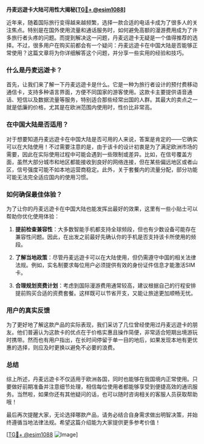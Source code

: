 **丹麦远遊卡大陆可用性大揭秘[[TG💪+ @esim1088](https://t.me/s/esim1088)]**

近年来，随着国际旅行变得越来越频繁，选择一款合适的电话卡成为了很多人的关注焦点。特别是在国外使用流量和通话服务时，如何避免高额的漫游费用成为了许多旅行者头疼的问题。而提到解决这一问题，丹麦远遊卡无疑是一个值得推荐的选择。不过，很多用户在购买前都会有一个疑问：丹麦远遊卡在中国大陆是否能够正常使用？这篇文章将为你详细解答这个问题，并分享一些实用的经验和技巧。

### 什么是丹麦远遊卡？

首先，让我们来了解一下丹麦远遊卡是什么。它是一种为旅行者设计的预付费移动通信卡，支持多种语言界面，方便不同国家的游客使用。这款卡主要提供语音通话、短信以及数据流量等服务，特别适合那些经常出国的人群。其最大的卖点之一就是低廉的价格，尤其是在欧洲范围内使用时，性价比非常高。

### 在中国大陆是否适用？

对于想要知道丹麦远遊卡在中国大陆是否可用的人来说，答案是肯定的——它确实可以在大陆使用！不过需要注意的是，由于该卡的设计初衷是为了满足欧洲市场的需要，因此在实际使用过程中可能会遇到一些限制或差异。比如，在信号覆盖方面，虽然大部分城市和地区都能接收到良好的网络连接，但在某些偏远地区或者山区，信号强度可能不如本地运营商稳定。此外，关于套餐内的流量分配，部分功能可能无法完全适应国内的使用习惯。

### 如何确保最佳体验？

为了让你的丹麦远遊卡在中国大陆也能发挥出最好的效果，这里有一些小贴士可以帮助你优化使用体验：

1. **提前检查兼容性**：大多数智能手机都支持全球频段，但也有少数设备可能存在兼容性问题。因此，在出发之前最好先确认你的手机是否支持该卡所使用的频段。
   
2. **了解当地政策**：尽管丹麦远遊卡可以在大陆使用，但仍需遵守中国的相关法律法规。例如，实名制要求每位用户必须提供有效的身份证件信息才能激活SIM卡。

3. **合理规划资费计划**：考虑到国际漫游费用通常较高，建议根据自己的行程安排提前购买合适的资费套餐。这样既可以节省开支，又能让旅途更加顺畅无忧。

### 用户的真实反馈

为了更好地了解这款产品的实际表现，我们采访了几位曾经使用过丹麦远遊卡的朋友。他们普遍认为这款卡的优点在于价格实惠且操作简便，非常适合短期出境游玩时携带。然而也有用户指出，在长时间停留于单一目的地后，如果发现本地有更优惠的选择，则应及时更换以避免不必要的浪费。

### 总结

综上所述，丹麦远遊卡不仅适用于欧洲各国，同时也能够在我国境内正常使用。只要做好前期准备并注意细节处理，相信每位使用者都能够享受到便捷高效的通讯服务。当然啦，如果你还有其他疑问的话，也可以随时咨询相关的客服人员获取帮助哦！

最后再次提醒大家，无论选择哪款产品，请务必结合自身需求做出明智决策，并始终遵循当地法律法规。希望这篇介绍能为大家提供更多参考价值！

[[TG💪+ @esim1088](https://t.me/s/esim1088) ![Image](https://i.postimg.cc/4NQfJmqS/Snipaste-2025-05-13-00-14-12.png)]